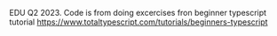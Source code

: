 EDU Q2 2023.
Code is from doing excercises fron beginner typescript tutorial https://www.totaltypescript.com/tutorials/beginners-typescript
